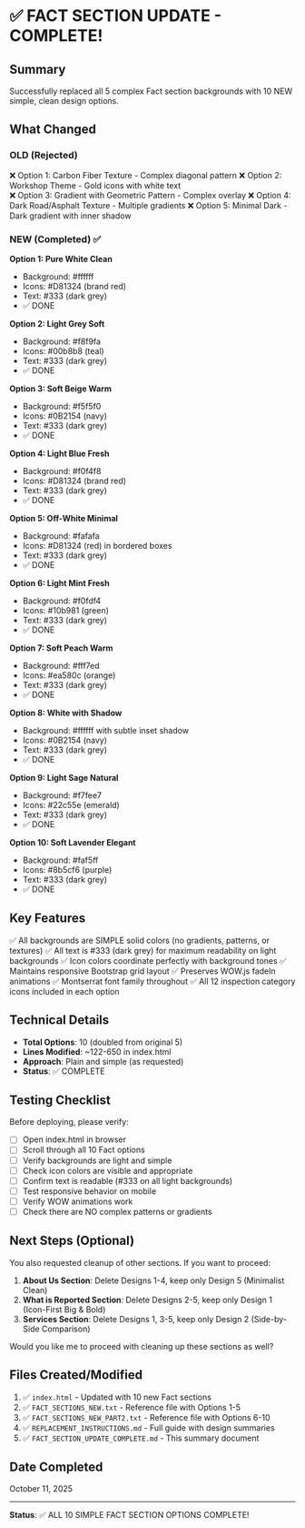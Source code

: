# ✅ FACT SECTION UPDATE - COMPLETE!

## Summary

Successfully replaced all 5 complex Fact section backgrounds with 10 NEW simple, clean design options.

## What Changed

### OLD (Rejected)
❌ Option 1: Carbon Fiber Texture - Complex diagonal pattern
❌ Option 2: Workshop Theme - Gold icons with white text  
❌ Option 3: Gradient with Geometric Pattern - Complex overlay
❌ Option 4: Dark Road/Asphalt Texture - Multiple gradients
❌ Option 5: Minimal Dark - Dark gradient with inner shadow

### NEW (Completed) ✅

**Option 1: Pure White Clean**
- Background: #ffffff
- Icons: #D81324 (brand red)
- Text: #333 (dark grey)
- ✅ DONE

**Option 2: Light Grey Soft**
- Background: #f8f9fa
- Icons: #00b8b8 (teal)
- Text: #333 (dark grey)
- ✅ DONE

**Option 3: Soft Beige Warm**
- Background: #f5f5f0
- Icons: #0B2154 (navy)
- Text: #333 (dark grey)
- ✅ DONE

**Option 4: Light Blue Fresh**
- Background: #f0f4f8
- Icons: #D81324 (brand red)
- Text: #333 (dark grey)
- ✅ DONE

**Option 5: Off-White Minimal**
- Background: #fafafa
- Icons: #D81324 (red) in bordered boxes
- Text: #333 (dark grey)
- ✅ DONE

**Option 6: Light Mint Fresh**
- Background: #f0fdf4
- Icons: #10b981 (green)
- Text: #333 (dark grey)
- ✅ DONE

**Option 7: Soft Peach Warm**
- Background: #fff7ed
- Icons: #ea580c (orange)
- Text: #333 (dark grey)
- ✅ DONE

**Option 8: White with Shadow**
- Background: #ffffff with subtle inset shadow
- Icons: #0B2154 (navy)
- Text: #333 (dark grey)
- ✅ DONE

**Option 9: Light Sage Natural**
- Background: #f7fee7
- Icons: #22c55e (emerald)
- Text: #333 (dark grey)
- ✅ DONE

**Option 10: Soft Lavender Elegant**
- Background: #faf5ff
- Icons: #8b5cf6 (purple)
- Text: #333 (dark grey)
- ✅ DONE

## Key Features

✅ All backgrounds are SIMPLE solid colors (no gradients, patterns, or textures)
✅ All text is #333 (dark grey) for maximum readability on light backgrounds
✅ Icon colors coordinate perfectly with background tones
✅ Maintains responsive Bootstrap grid layout
✅ Preserves WOW.js fadeIn animations
✅ Montserrat font family throughout
✅ All 12 inspection category icons included in each option

## Technical Details

- **Total Options**: 10 (doubled from original 5)
- **Lines Modified**: ~122-650 in index.html
- **Approach**: Plain and simple (as requested)
- **Status**: ✅ COMPLETE

## Testing Checklist

Before deploying, please verify:

- [ ] Open index.html in browser
- [ ] Scroll through all 10 Fact options
- [ ] Verify backgrounds are light and simple
- [ ] Check icon colors are visible and appropriate
- [ ] Confirm text is readable (#333 on all light backgrounds)
- [ ] Test responsive behavior on mobile
- [ ] Verify WOW animations work
- [ ] Check there are NO complex patterns or gradients

## Next Steps (Optional)

You also requested cleanup of other sections. If you want to proceed:

1. **About Us Section**: Delete Designs 1-4, keep only Design 5 (Minimalist Clean)
2. **What is Reported Section**: Delete Designs 2-5, keep only Design 1 (Icon-First Big & Bold)
3. **Services Section**: Delete Designs 1, 3-5, keep only Design 2 (Side-by-Side Comparison)

Would you like me to proceed with cleaning up these sections as well?

## Files Created/Modified

1. ✅ `index.html` - Updated with 10 new Fact sections
2. ✅ `FACT_SECTIONS_NEW.txt` - Reference file with Options 1-5
3. ✅ `FACT_SECTIONS_NEW_PART2.txt` - Reference file with Options 6-10
4. ✅ `REPLACEMENT_INSTRUCTIONS.md` - Full guide with design summaries
5. ✅ `FACT_SECTION_UPDATE_COMPLETE.md` - This summary document

## Date Completed

October 11, 2025

---

**Status**: ✅ ALL 10 SIMPLE FACT SECTION OPTIONS COMPLETE!
